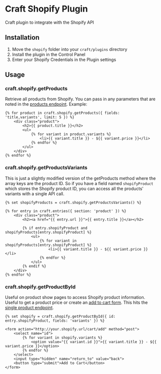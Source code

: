 # Craft Shopify Plugin

Craft plugin to integrate with the Shopify API

## Installation

1. Move the ```shopify``` folder into your ```craft/plugins``` directory
2. Install the plugin in the Control Panel
3. Enter your Shopify Credentials in the Plugin settings

## Usage

### craft.shopify.getProducts

Retrieve all products from Shopify. You can pass in any parameters that are noted in the [products endpoint](http://docs.shopify.com/api/product#index). Example:

```
{% for product in craft.shopify.getProducts({ fields: 'title,variants', limit: 5 }) %}
	<div class="product">
		<h2>{{ product.title }}</h2>
		<ul>
			{% for variant in product.variants %}
				<li>{{ variant.title }} - ${{ variant.price }}</li>
			{% endfor %}
		</ul>
	</div>
{% endfor %}
```

### craft.shopify.getProductsVariants

This is just a slightly modified version of the getProducts method where the array keys are the product ID. So if you have a field named ```shopifyProduct``` which stores the Shopify product ID, you can access all the products' variants with a single API call.

```
{% set shopifyProducts = craft.shopify.getProductsVariants() %}

{% for entry in craft.entries({ section: 'product' }) %}
	<div class="product">
		<h2><a href="{{ entry.url }}">{{ entry.title }}</a></h2>

		{% if entry.shopifyProduct and shopifyProducts[entry.shopifyProduct] %}
			<ul>
				{% for variant in shopifyProducts[entry.shopifyProduct] %}
					<li>{{ variant.title }} - ${{ variant.price }}</li>
				{% endfor %}
			</ul>
		{% endif %}
	</div>
{% endfor %}
```

### craft.shopify.getProductById

Useful on product show pages to access Shopify product information. Useful to get a product price or create an [add to cart form](http://docs.shopify.com/manual/configuration/store-customization/page-specific/cart-page/adding-to-the-cart-from-a-remote-website#html). This hits the [single product endpoint](http://docs.shopify.com/api/product#show).

```
{% set shopify = craft.shopify.getProductById({ id: entry.shopifyProduct, fields: 'variants' }) %}

<form action="http://your.shopify.url/cart/add" method="post">
	<select name="id">
		{% for variant in shopify.variants %}
			<option value="{{ variant.id }}">{{ variant.title }} - ${{ variant.price }}</option>
		{% endfor %}
	</select>
	<input type="hidden" name="return_to" value="back">
	<button type="submit">Add to Cart</button>
</form>
```